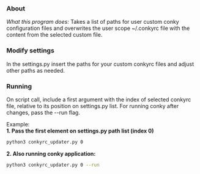 ### About
*What this program does:*
Takes a list of paths for user custom conky configuration files and overwrites the user scope ~/.conkyrc file with the content from the selected custom file.

### Modify settings
In the settings.py insert the paths for your custom conkyrc files and adjust other paths as needed.

### Running
On script call, include a first argument with the index of selected conkyrc file, relative to its position on settings.py list.
For running conky after changes, pass the --run flag.

Example:<br>
**1. Pass the first element on settings.py path list (index 0)**
```sh
python3 conkyrc_updater.py 0
```
**2. Also running conky application:**
```sh
python3 conkyrc_updater.py 0 --run
```
